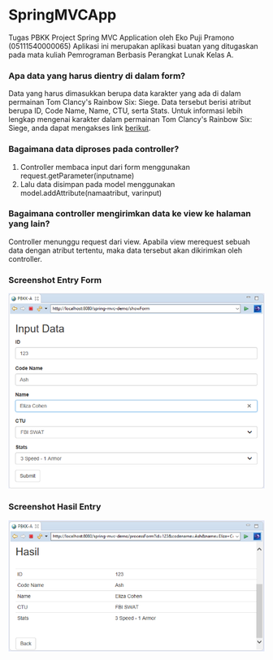 # SpringMVCApp
Tugas PBKK Project Spring MVC Application oleh Eko Puji Pramono (05111540000065)
Aplikasi ini merupakan aplikasi buatan yang ditugaskan pada mata kuliah Pemrograman Berbasis Perangkat Lunak Kelas A. 

### Apa data yang harus dientry di dalam form?
Data yang harus dimasukkan berupa data karakter yang ada di dalam permainan Tom Clancy's Rainbow Six: Siege. Data tersebut berisi atribut berupa ID, Code Name, Name, CTU, serta Stats. Untuk informasi lebih lengkap mengenai karakter dalam permainan Tom Clancy's Rainbow Six: Siege, anda dapat mengakses link [berikut](https://rainbow6.ubisoft.com/siege/en-us/game-info/operators.aspx). 

### Bagaimana data diproses pada controller?
1. Controller membaca input dari form menggunakan request.getParameter(inputname)
2. Lalu data disimpan pada model menggunakan model.addAttribute(namaatribut, varinput) 

### Bagaimana controller mengirimkan data ke view ke halaman yang lain?
Controller menunggu request dari view. Apabila view merequest sebuah data dengan atribut tertentu, maka data tersebut akan dikirimkan oleh controller. 

### Screenshot Entry Form
![alt text](https://github.com/ekoew/SpringMVCApp/blob/master/input.png?raw=true)

### Screenshot Hasil Entry
![alt text](https://github.com/ekoew/SpringMVCApp/blob/master/hasil.png?raw=true)
